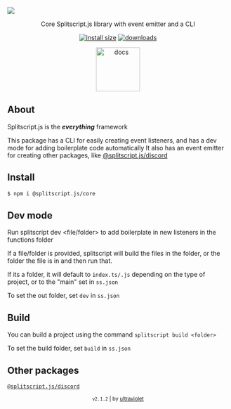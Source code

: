 <a href="#">

![](https://i.imgur.com/hffRwE2.png)

</a>

<div align="center">

Core Splitscript.js library with event emitter and a CLI

[![install size](https://packagephobia.com/badge?p=@splitscript.js/core)](https://packagephobia.com/result?p=@splitscript.js/core) [![downloads](https://img.shields.io/npm/dm/@splitscript.js/core?color=90ee90&style=flat-square)](https://www.npmjs.com/package/@splitscript.js/core)

<a href='https://splitscript.js.org/core' >

<img src='https://i.imgur.com/8PqPYu0.png' alt='docs' height='100px'>

</a>

</div>

## About

Splitscript.js is the **_everything_** framework

This package has a CLI for easily creating event listeners, and has a dev mode for adding boilerplate code automatically
It also has an event emitter for creating other packages, like [@splitscript.js/discord](https://www.npmjs.com/package/@splitscript.js/discord)

## Install

```bash
$ npm i @splitscript.js/core
```

## Dev mode

Run splitscript dev <file/folder> to add boilerplate in new listeners in the functions folder

If a file/folder is provided, splitscript will build the files in the folder, or the folder the file is in and then run that.

If its a folder, it will default to `index.ts/.js` depending on the type of project, or to the "main" set in `ss.json`

To set the out folder, set `dev` in `ss.json`

## Build

You can build a project using the command `splitscript build <folder>`

To set the build folder, set `build` in `ss.json`

## Other packages

[`@splitscript.js/discord`](https://www.npmjs.com/package/@splitscript.js/discord)

<div align="center">

<sub><code>v2.1.2</code> | by [ultraviolet](https://github.com/ultravioletasdf)</sub>

</div>
